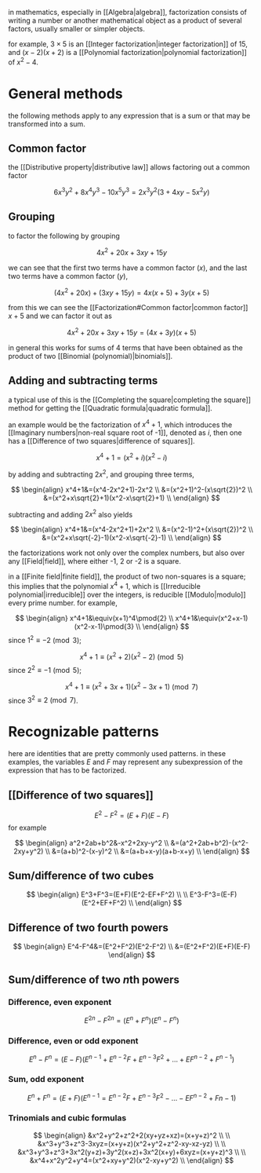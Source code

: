 in mathematics, especially in [[Algebra|algebra]], factorization consists of writing a number or another mathematical object as a product of several factors, usually smaller or simpler objects.

for example, $3\times5$ is an [[Integer factorization|integer factorization]] of $15$, and $(x-2)(x+2)$ is a [[Polynomial factorization|polynomial factorization]] of $x^2-4$.

# General methods

the following methods apply to any expression that is a sum or that may be transformed into a sum.

## Common factor

the [[Distributive property|distributive law]] allows factoring out a common factor

$$
6x^3y^2+8x^4y^3-10x^5y^3=2x^3y^2(3+4xy-5x^2y)
$$

## Grouping

to factor the following by grouping

$$
4x^2+20x+3xy+15y
$$

we can see that the first two terms have a common factor ($x$), and the last two terms have a common factor ($y$),

$$
(4x^2+20x)+(3xy+15y)=4x(x+5)+3y(x+5)
$$

from this we can see the [[Factorization#Common factor|common factor]] $x+5$ and we can factor it out as

$$
4x^2+20x+3xy+15y=(4x+3y)(x+5)
$$

in general this works for sums of 4 terms that have been obtained as the product of two [[Binomial (polynomial)|binomials]].

## Adding and subtracting terms

a typical use of this is the [[Completing the square|completing the square]] method for getting the [[Quadratic formula|quadratic formula]].

an example would be the factorization of $x^4+1$, which introduces the [[Imaginary numbers|non-real square root of -1]], denoted as $i$, then one has a [[Difference of two squares|difference of squares]].

$$
x^4+1=(x^2+i)(x^2-i)
$$

by adding and subtracting $2x^2$, and grouping three terms,

$$
\begin{align}
x^4+1&=(x^4-2x^2+1)-2x^2 \\
&=(x^2+1)^2-(x\sqrt{2})^2 \\
&=(x^2+x\sqrt{2}+1)(x^2-x\sqrt{2}+1) \\
\end{align}
$$

subtracting and adding $2x^2$ also yields

$$
\begin{align}
x^4+1&=(x^4-2x^2+1)+2x^2 \\
&=(x^2-1)^2+(x\sqrt{2})^2 \\
&=(x^2+x\sqrt{-2}-1)(x^2-x\sqrt{-2}-1) \\
\end{align}
$$

the factorizations work not only over the complex numbers, but also over any [[Field|field]], where either -1, 2 or -2 is a square.

in a [[Finite field|finite field]], the product of two non-squares is a square; this implies that the polynomial $x^4+1$, which is [[Irreducible polynomial|irreducible]] over the integers, is reducible [[Modulo|modulo]] every prime number. for example,

$$
\begin{align}
x^4+1&\equiv(x+1)^4\pmod{2} \\
x^4+1&\equiv(x^2+x-1)(x^2-x-1)\pmod{3} \\
\end{align}
$$
since $1^2\equiv-2\pmod{3}$;

$$
x^4+1\equiv(x^2+2)(x^2-2)\pmod{5}
$$
since $2^2\equiv-1\pmod{5}$;

$$
x^4+1\equiv(x^2+3x+1)(x^2-3x+1)\pmod{7}
$$
since $3^2\equiv2\pmod{7}$.

# Recognizable patterns

here are identities that are pretty commonly used patterns. in these examples, the variables $E$ and $F$ may represent any subexpression of the expression that has to be factorized.

## [[Difference of two squares]] 

$$
E^2-F^2=(E+F)(E-F)
$$
for example

$$
\begin{align}
a^2+2ab+b^2&-x^2+2xy-y^2 \\
&=(a^2+2ab+b^2)-(x^2-2xy+y^2) \\
&=(a+b)^2-(x-y)^2 \\
&=(a+b+x-y)(a+b-x+y) \\
\end{align}
$$

## Sum/difference of two cubes

$$
\begin{align}
E^3+F^3=(E+F)(E^2-EF+F^2) \\
\\
E^3-F^3=(E-F)(E^2+EF+F^2) \\
\end{align}
$$

## Difference of two fourth powers

$$
\begin{align}
E^4-F^4&=(E^2+F^2)(E^2-F^2) \\
&=(E^2+F^2)(E+F)(E-F)
\end{align}
$$

## Sum/difference of two $n$th powers
### Difference, even exponent

$$
E^{2n}-F^{2n}=(E^n+F^n)(E^n-F^n)
$$

### Difference, even or odd exponent

$$
E^n-F^n=(E-F)(E^{n-1}+E^{n-2}F+E^{n-3}F^2+\dots+EF^{n-2}+F^{n-1})
$$

### Sum, odd exponent

$$
E^n+F^n=(E+F)(E^{n-1}=E^{n-2}F+E^{n-3}F^2-\dots-EF^{n-2}+F{n-1})
$$

### Trinomials and cubic formulas

$$
\begin{align}
&x^2+y^2+z^2+2(xy+yz+xz)=(x+y+z)^2 \\
\\
&x^3+y^3+z^3-3xyz=(x+y+z)(x^2+y^2+z^2-xy-xz-yz) \\
\\
&x^3+y^3+z^3+3x^2(y+z)+3y^2(x+z)+3x^2(x+y)+6xyz=(x+y+z)^3 \\
\\
&x^4+x^2y^2+y^4=(x^2+xy+y^2)(x^2-xy+y^2) \\
\end{align}
$$
